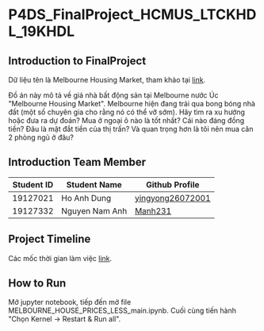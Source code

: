 # P4DS_FinalProject_HCMUS_LTCKHDL_19KHDL

## Introduction to FinalProject
Dữ liệu tên là Melbourne Housing Market, tham khảo tại [link](https://www.kaggle.com/anthonypino/melbourne-housing-market?select=MELBOURNE_HOUSE_PRICES_LESS.csv).

Đồ án này mô tả về giá nhà bất động sản tại Melbourne nước Úc "Melbourne Housing Market".
Melbourne hiện đang trải qua bong bóng nhà đất (một số chuyên gia cho rằng nó có thể vỡ sớm). Hãy tìm ra xu hướng hoặc đưa ra dự đoán? Mua ở ngoại ô nào là tốt nhất? Cái nào đáng đồng tiền? Đâu là mặt đắt tiền của thị trấn? Và quan trọng hơn là tôi nên mua căn 2 phòng ngủ ở đâu?

## Introduction Team Member
| Student ID  | Student Name    | Github Profile |
| ----------- | -----------     | ----------- |
| 19127021    | Ho Anh Dung     |[yingyong26072001](https://github.com/yingyong26072001)|
| 19127332    | Nguyen Nam Anh  |[Manh231](https://github.com/NguyenNamAnh-201)|

## Project Timeline
Các mốc thời gian làm việc [link](https://docs.google.com/spreadsheets/d/1QiavFOJZiqfZNMK0v9ZURAj1ke6YWq3y1VMmErmeXhw/edit?usp=sharing).

## How to Run
Mở jupyter notebook, tiếp đến mở file MELBOURNE_HOUSE_PRICES_LESS_main.ipynb.
Cuối cùng tiến hành "Chọn Kernel -> Restart & Run all". 
